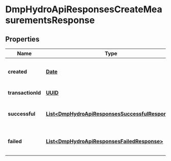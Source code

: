 # DmpHydroApiResponsesCreateMeasurementsResponse

## Properties
Name | Type | Description | Notes
------------ | ------------- | ------------- | -------------
**created** | [**Date**](Date.md) | The time data is stored in the database for the batch |  [optional]
**transactionId** | [**UUID**](UUID.md) | Batch transaction id |  [optional]
**successful** | [**List&lt;DmpHydroApiResponsesSuccessfulResponse&gt;**](DmpHydroApiResponsesSuccessfulResponse.md) | A list of measurements that were stored |  [optional]
**failed** | [**List&lt;DmpHydroApiResponsesFailedResponse&gt;**](DmpHydroApiResponsesFailedResponse.md) | A list of measurements that were failed to store |  [optional]
